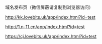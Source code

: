 域名发布页（微信屏蔽请复制到浏览器访问）

http://kk.lovebits.uk/app/index.html?id=test

http://1.n-11.cn/app/index.html?id=test

https://cj.lovebits.uk/app/index.html?id=test

